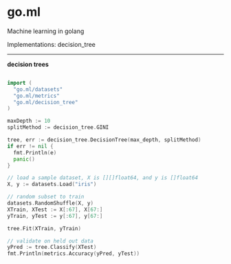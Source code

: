 go.ml
=====

Machine learning in golang

Implementations: decision_tree

-----

**decision trees**

```go

import (
  "go.ml/datasets"
  "go.ml/metrics"
  "go.ml/decision_tree"
)

maxDepth := 10
splitMethod := decision_tree.GINI

tree, err := decision_tree.DecisionTree(max_depth, splitMethod)
if err != nil {
  fmt.Println(e)
  panic()
}

// load a sample dataset, X is [][]float64, and y is []float64
X, y := datasets.Load("iris")

// random subset to train
datasets.RandomShuffle(X, y)
XTrain, XTest := X[:67], X[67:]
yTrain, yTest := y[:67], y[67:]

tree.Fit(XTrain, yTrain)

// validate on held out data
yPred := tree.Classify(XTest)
fmt.Println(metrics.Accuracy(yPred, yTest))
```
